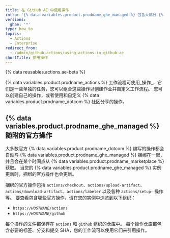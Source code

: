 ```yaml
---
title: 在 GitHub AE 中使用操作
intro: '{% data variables.product.prodname_ghe_managed %} 包含大部分 {% data variables.product.prodname_dotcom %} 编写的操作。'
versions:
  ghae: '*'
type: how_to
topics:
  - Actions
  - Enterprise
redirect_from:
  - /admin/github-actions/using-actions-in-github-ae
shortTitle: 使用操作
---
```


{% data reusables.actions.ae-beta %}

{% data variables.product.prodname_actions %} 工作流程可使用_操作_，它们是一些单独的任务，您可以组合这些操作以创建作业并自定义工作流程。 您可以创建自己的操作，或者使用和自定义 {% data variables.product.prodname_dotcom %} 社区分享的操作。

## {% data variables.product.prodname_ghe_managed %} 随附的官方操作

大多数官方 {% data variables.product.prodname_dotcom %} 编写的操作都会自动与 {% data variables.product.prodname_ghe_managed %} 捆绑在一起，并且会在某个时间点从 {% data variables.product.prodname_marketplace %} 获取。 当您的 {% data variables.product.prodname_ghe_managed %} 实例更新时，捆绑的官方操作也会更新。

捆绑的官方操作包括 `actions/checkout`、`actions/upload-artifact`、`actions/download-artifact`、`actions/labeler` 以及各种 `actions/setup-` 操作等。 要查看包含哪些官方操作，请在您的实例中浏览到以下组织：
- <code>https://<em>HOSTNAME</em>/actions</code>
- <code>https://<em>HOSTNAME</em>/github</code>

每个操作的文件都保存在 `actions` 和 `github` 组织的仓库中。 每个操作仓库都包含必要的标签、分支和提交 SHA，您的工作流可以使用它们来引用操作。
